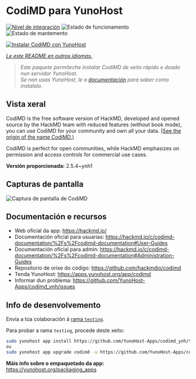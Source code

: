 <!--
NOTA: Este README foi creado automáticamente por <https://github.com/YunoHost/apps/tree/master/tools/readme_generator>
NON debe editarse manualmente.
-->

# CodiMD para YunoHost

[![Nivel de integración](https://dash.yunohost.org/integration/codimd.svg)](https://dash.yunohost.org/appci/app/codimd) ![Estado de funcionamento](https://ci-apps.yunohost.org/ci/badges/codimd.status.svg) ![Estado de mantemento](https://ci-apps.yunohost.org/ci/badges/codimd.maintain.svg)

[![Instalar CodiMD con YunoHost](https://install-app.yunohost.org/install-with-yunohost.svg)](https://install-app.yunohost.org/?app=codimd)

*[Le este README en outros idiomas.](./ALL_README.md)*

> *Este paquete permíteche instalar CodiMD de xeito rápido e doado nun servidor YunoHost.*  
> *Se non usas YunoHost, le a [documentación](https://yunohost.org/install) para saber como instalalo.*

## Vista xeral

CodiMD is the free software version of HackMD, developed and opened source by the HackMD team with reduced features (without book mode), you can use CodiMD for your community and own all your data. [(See the origin of the name CodiMD.)](https://github.com/hackmdio/codimd/issues/720)

CodiMD is perfect for open communities, while HackMD emphasizes on permission and access controls for commercial use cases.

**Versión proporcionada:** 2.5.4~ynh1

## Capturas de pantalla

![Captura de pantalla de CodiMD](./doc/screenshots/screenshot.png)

## Documentación e recursos

- Web oficial da app: <https://hackmd.io/>
- Documentación oficial para usuarias: <https://hackmd.io/c/codimd-documentation/%2Fs%2Fcodimd-documentation#User-Guides>
- Documentación oficial para admin: <https://hackmd.io/c/codimd-documentation/%2Fs%2Fcodimd-documentation#Administration-Guides>
- Repositorio de orixe do código: <https://github.com/hackmdio/codimd>
- Tenda YunoHost: <https://apps.yunohost.org/app/codimd>
- Informar dun problema: <https://github.com/YunoHost-Apps/codimd_ynh/issues>

## Info de desenvolvemento

Envía a túa colaboración á [rama `testing`](https://github.com/YunoHost-Apps/codimd_ynh/tree/testing).

Para probar a rama `testing`, procede deste xeito:

```bash
sudo yunohost app install https://github.com/YunoHost-Apps/codimd_ynh/tree/testing --debug
ou
sudo yunohost app upgrade codimd -u https://github.com/YunoHost-Apps/codimd_ynh/tree/testing --debug
```

**Máis info sobre o empaquetado da app:** <https://yunohost.org/packaging_apps>
